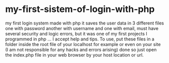 # my-first-sistem-of-login-with-php
my first login system made with php it saves the user data in 3 different files one with password another with username and one with email, must have several security and logic errors, but it was one of my first projects I programmed in php ... I accept help and tips.
To use, put these files in a folder inside the root file of your localhost for example or even on your site (I am not responsible for any hacks and errors arising) done so just open the index.php file in your web browser by your host location or url.
